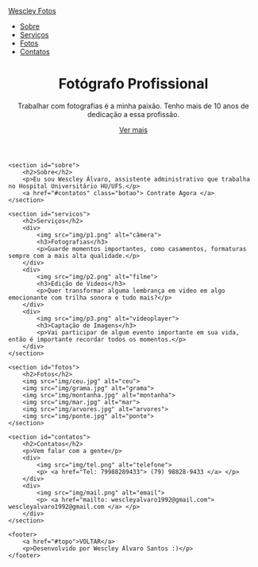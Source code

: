 <!doctype html>
<html>
<head>
	<link rel = "preconnect" href = "https://fonts.gstatic.com">
	<link href = "https://fonts.googleapis.com/css2? family = Asap: ital, wght @ 1.700 & family = Nunito: wght @ 700 & family = Yellowtail & display = swap "rel =" stylesheet ">
	<link rel="stylesheet" type="text/css" href="css/normalize.css">
	<link rel="stylesheet" type="text/css" href="css/style.css">
	<title>Wescley Fotos</title>
</head>

<body>
	<nav>
		<a href="#">Wescley Fotos</a>
		<ul>
			<li><a href="#sobre">Sobre</a></li>
			<li><a href="#servicos">Serviços</a></li>
			<li><a href="#fotos">Fotos</a></li>
			<li><a href="#contatos">Contatos</a></li>
		</ul>
	</nav>
	<header id="topo">
		<h1>Fotógrafo Profissional</h1>
		<p>Trabalhar com fotografias é a minha paixão. Tenho mais de 10 anos de dedicação a essa profissão.</p>
		<a href="#servicos" class="botao">Ver mais</a>
	</header>

	<section id="sobre">
		<h2>Sobre</h2>
		<p>Eu sou Wescley Álvaro, assistente administrativo que trabalha no Hospital Universitário HU/UFS.</p>
		<a href="#contatos" class="botao"> Contrate Agora </a>
	</section>

	<section id="servicos">
		<h2>Serviços</h2>
		<div>
			<img src="img/p1.png" alt="câmera">
			<h3>Fotografias</h3>
			<p>Guarde momentos importantes, como casamentos, formaturas sempre com a mais alta qualidade.</p>
		</div>
		<div>
			<img src="img/p2.png" alt="filme">
			<h3>Edição de Videos</h3>
			<p>Quer transformar alguma lembrança em video em algo emocionante com trilha sonora e tudo mais?</p>
		</div>
		<div>
			<img src="img/p3.png" alt="videoplayer">
			<h3>Captação de Imagens</h3>
			<p>Vai participar de algum evento importante em sua vida, então é importante recordar todos os momentos.</p>
		</div>
	</section>

	<section id="fotos">
		<h2>Fotos</h2>
		<img src="img/ceu.jpg" alt="ceu">
		<img src="img/grama.jpg" alt="grama">
		<img src="img/montanha.jpg" alt="montanha">
		<img src="img/mar.jpg" alt="mar">
		<img src="img/arvores.jpg" alt="arvores">
		<img src="img/ponte.jpg" alt="ponte">
	</section>

	<section id="contatos">
		<h2>Contatos</h2>
		<p>Vem falar com a gente</p>
		<div>
			<img src="img/tel.png" alt="telefone">
			<p> <a href="Tel: 79988289433"> (79) 98828-9433 </a> </p>
		</div>
		<div>
			<img src="img/mail.png" alt="email">
			<p> <a href="mailto: wescleyalvaro1992@gmail.com"> wescleyalvaro1992@gmail.com </a> </p>
		</div>
	</section>

	<footer>
		<a href="#topo">VOLTAR</a>
		<p>Desenvolvido por Wescley Álvaro Santos :)</p>
	</footer>
</body>
</html>
